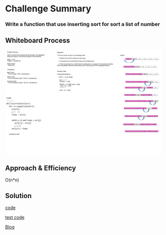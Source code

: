 # Challenge Summary

### Write a function that use inserting sort for sort a list of number

## Whiteboard Process

![insertion Sort](insertion_sort.png)

## Approach & Efficiency

O(n\*n)

## Solution

[code](https://github.com/Abdullah-AlSawalmeh/data-structures-and-algorithms/blob/main/challenges/challenges/insertion_sort.py)

[test code](https://github.com/Abdullah-AlSawalmeh/data-structures-and-algorithms/blob/main/challenges/tests/test_challenges.py)

[Blog](https://github.com/Abdullah-AlSawalmeh/data-structures-and-algorithms/blob/main/challenges/challenges/whiteboards/insertion_sort_article.md)
